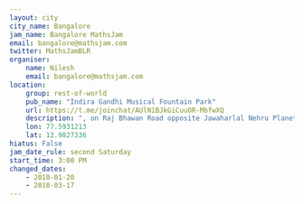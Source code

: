```yaml
---
layout: city                                           
city_name: Bangalore                                                               
jam_name: Bangalore MathsJam
email: bangalore@mathsjam.com
twitter: MathsJamBLR
organiser:
    name: Nilesh
    email: bangalore@mathsjam.com
location:
    group: rest-of-world
    pub_name: "Indira Gandhi Musical Fountain Park"
    url: https://t.me/joinchat/AUlN1BJkGiCuuOR-MbfwXQ
    description: ", on Raj Bhawan Road opposite Jawaharlal Nehru Planetarium. Join our Telegram group (link above) to stay updated about date and venue"
    lon: 77.5931213
    lat: 12.9827336
hiatus: False
jam_date_rule: second Saturday
start_time: 3:00 PM
changed_dates:
    - 2018-01-20
    - 2018-03-17
---
```


